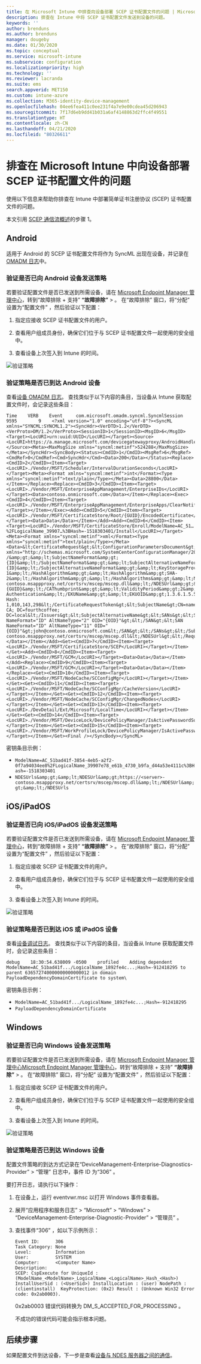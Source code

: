 ```yaml
---
title: 在 Microsoft Intune 中排查向设备部署 SCEP 证书配置文件的问题 | Microsoft Docs
description: 排查在 Intune 中将 SCEP 证书配置文件发送到设备的问题。
keywords: ''
author: brenduns
ms.author: brenduns
manager: dougeby
ms.date: 01/30/2020
ms.topic: conceptual
ms.service: microsoft-intune
ms.subservice: configuration
ms.localizationpriority: high
ms.technology: ''
ms.reviewer: lacranda
ms.suite: ems
search.appverid: MET150
ms.custom: intune-azure
ms.collection: M365-identity-device-management
ms.openlocfilehash: 04ee6fea411c0ee231f4a7e9e00cdea45d206943
ms.sourcegitcommit: 7f17d6eb9dd41b031a6af4148863d2ffc4f49551
ms.translationtype: HT
ms.contentlocale: zh-CN
ms.lasthandoff: 04/21/2020
ms.locfileid: "80326611"
---
```

# <a name="troubleshoot-deployment-of-a-scep-certificate-profile-to-devices-in-microsoft-intune"></a>排查在 Microsoft Intune 中向设备部署 SCEP 证书配置文件的问题

使用以下信息来帮助你排查在 Intune 中部署简单证书注册协议 (SCEP) 证书配置文件的问题。

本文引用 [SCEP 通信流概述](troubleshoot-scep-certificate-profiles.md)的步骤 1。


## <a name="android"></a>Android

适用于 Android 的 SCEP 证书配置文件将作为 SyncML 出现在设备，并记录在 [OMADM 日志](troubleshoot-scep-certificate-profiles.md#logs-for-android-devices)中。

### <a name="validate-that-the-android-device-was-sent-the-policy"></a>验证是否已向 Android 设备发送策略

若要验证配置文件是否已发送到所需设备，请在 [Microsoft Endpoint Manager 管理中心](https://go.microsoft.com/fwlink/?linkid=2109431)，转到“故障排除 + 支持” **“故障排除”**  >   。  在“故障排除”  窗口，将“分配”  设置为“配置文件”  ，然后验证以下配置：

1. 指定应接收 SCEP 证书配置文件的用户。

2. 查看用户组成员身份，确保它们位于与 SCEP 证书配置文件一起使用的安全组中。

3. 查看设备上次签入到 Intune 的时间。

![验证策略](../protect/media/troubleshoot-scep-certificate-profile-deployment/validate-policy-android.png)

### <a name="validate-the-policy-reached-the-android-device"></a>验证策略是否已到达 Android 设备

查看[设备 OMADM 日志](troubleshoot-scep-certificate-profiles.md#logs-for-android-devices)。 查找类似于以下内容的条目，当设备从 Intune 获取配置文件时，会记录这些条目：

```
Time    VERB    Event     com.microsoft.omadm.syncml.SyncmlSession     9595        9    <?xml version="1.0" encoding="utf-8"?><SyncML xmlns="SYNCML:SYNCML1.2"><SyncHdr><VerDTD>1.2</VerDTD><VerProto>DM/1.2</VerProto><SessionID>1</SessionID><MsgID>6</MsgID><Target><LocURI>urn:uuid:UUID</LocURI></Target><Source><LocURI>https://a.manage.microsoft.com/devicegatewayproxy/AndroidHandler.ashx</LocURI></Source><Meta><MaxMsgSize xmlns="syncml:metinf">524288</MaxMsgSize></Meta></SyncHdr><SyncBody><Status><CmdID>1</CmdID><MsgRef>6</MsgRef><CmdRef>0</CmdRef><Cmd>SyncHdr</Cmd><Data>200</Data></Status><Replace><CmdID>2</CmdID><Item><Target><LocURI>./Vendor/MSFT/Scheduler/IntervalDurationSeconds</LocURI></Target><Meta><Format xmlns="syncml:metinf">int</Format><Type xmlns="syncml:metinf">text/plain</Type></Meta><Data>28800</Data></Item></Replace><Replace><CmdID>3</CmdID><Item><Target><LocURI>./Vendor/MSFT/EnterpriseAppManagement/EnterpriseIDs</LocURI></Target><Data>contoso.onmicrosoft.com</Data></Item></Replace><Exec><CmdID>4</CmdID><Item><Target><LocURI>./Vendor/MSFT/EnterpriseAppManagement/EnterpriseApps/ClearNotifications</LocURI></Target></Item></Exec><Add><CmdID>5</CmdID><Item><Target><LocURI>./Vendor/MSFT/CertificateStore/Root/{GUID}/EncodedCertificate</LocURI></Target><Data>Data</Data></Item></Add><Add><CmdID>6</CmdID><Item><Target><LocURI>./Vendor/MSFT/CertificateStore/Enroll/ModelName=AC_51…%2FLogicalName_39907…%3BHash=-1518303401/Install</LocURI></Target><Meta><Format xmlns="syncml:metinf">xml</Format><Type xmlns="syncml:metinf">text/plain</Type></Meta><Data>&lt;CertificateRequest&gt;&lt;ConfigurationParametersDocument&gt;&amp;lt;ConfigurationParameters xmlns="http://schemas.microsoft.com/SystemCenterConfigurationManager/2012/03/07/CertificateEnrollment/ConfigurationParameters"&amp;gt;&amp;lt;ExpirationThreshold&amp;gt;20&amp;lt;/ExpirationThreshold&amp;gt;&amp;lt;RetryCount&amp;gt;3&amp;lt;/RetryCount&amp;gt;&amp;lt;RetryDelay&amp;gt;1&amp;lt;/RetryDelay&amp;gt;&amp;lt;TemplateName /&amp;gt;&amp;lt;SubjectNameFormat&amp;gt;{ID}&amp;lt;/SubjectNameFormat&amp;gt;&amp;lt;SubjectAlternativeNameFormat&amp;gt;{ID}&amp;lt;/SubjectAlternativeNameFormat&amp;gt;&amp;lt;KeyStorageProviderSetting&amp;gt;0&amp;lt;/KeyStorageProviderSetting&amp;gt;&amp;lt;KeyUsage&amp;gt;32&amp;lt;/KeyUsage&amp;gt;&amp;lt;KeyLength&amp;gt;2048&amp;lt;/KeyLength&amp;gt;&amp;lt;HashAlgorithms&amp;gt;&amp;lt;HashAlgorithm&amp;gt;SHA-1&amp;lt;/HashAlgorithm&amp;gt;&amp;lt;HashAlgorithm&amp;gt;SHA-2&amp;lt;/HashAlgorithm&amp;gt;&amp;lt;/HashAlgorithms&amp;gt;&amp;lt;NDESUrls&amp;gt;&amp;lt;NDESUrl&amp;gt;https://breezeappproxy-contoso.msappproxy.net/certsrv/mscep/mscep.dll&amp;lt;/NDESUrl&amp;gt;&amp;lt;/NDESUrls&amp;gt;&amp;lt;CAThumbprint&amp;gt;{GUID}&amp;lt;/CAThumbprint&amp;gt;&amp;lt;ValidityPeriod&amp;gt;2&amp;lt;/ValidityPeriod&amp;gt;&amp;lt;ValidityPeriodUnit&amp;gt;Years&amp;lt;/ValidityPeriodUnit&amp;gt;&amp;lt;EKUMapping&amp;gt;&amp;lt;EKUMap&amp;gt;&amp;lt;EKUName&amp;gt;Client Authentication&amp;lt;/EKUName&amp;gt;&amp;lt;EKUOID&amp;gt;1.3.6.1.5.5.7.3.2&amp;lt;/EKUOID&amp;gt;&amp;lt;/EKUMap&amp;gt;&amp;lt;/EKUMapping&amp;gt;&amp;lt;/ConfigurationParameters&amp;gt;&lt;/ConfigurationParametersDocument&gt;&lt;RequestParameters&gt;&lt;CertificateRequestToken&gt;PENlcnRFbn... Hash: 1,010,143,298&lt;/CertificateRequestToken&gt;&lt;SubjectName&gt;CN=name&lt;/SubjectName&gt;&lt;Issuers&gt;CN=FourthCoffee CA; DC=fourthcoffee; DC=local&lt;/Issuers&gt;&lt;SubjectAlternativeName&gt;&lt;SANs&gt;&lt;SAN NameFormat="ID" AltNameType="2" OID="{OID}"&gt;&lt;/SAN&gt;&lt;SAN NameFormat="ID" AltNameType="11" OID="{OID}"&gt;john@contoso.onmicrosoft.com&lt;/SAN&gt;&lt;/SANs&gt;&lt;/SubjectAlternativeName&gt;&lt;NDESUrl&gt;https://breezeappproxy-contoso.msappproxy.net/certsrv/mscep/mscep.dll&lt;/NDESUrl&gt;&lt;/RequestParameters&gt;&lt;/CertificateRequest&gt;</Data></Item></Add><Get><CmdID>7</CmdID><Item><Target><LocURI>./Vendor/MSFT/CertificateStore/SCEP</LocURI></Target></Item></Get><Add><CmdID>8</CmdID><Item><Target><LocURI>./Vendor/MSFT/GCM</LocURI></Target><Data>Data</Data></Item></Add><Replace><CmdID>9</CmdID><Item><Target><LocURI>./Vendor/MSFT/GCM</LocURI></Target><Data>Data</Data></Item></Replace><Get><CmdID>10</CmdID><Item><Target><LocURI>./Vendor/MSFT/NodeCache/SCConfigMgr</LocURI></Target></Item></Get><Get><CmdID>11</CmdID><Item><Target><LocURI>./Vendor/MSFT/NodeCache/SCConfigMgr/CacheVersion</LocURI></Target></Item></Get><Get><CmdID>12</CmdID><Item><Target><LocURI>./Vendor/MSFT/NodeCache/SCConfigMgr/ChangedNodes</LocURI></Target></Item></Get><Get><CmdID>13</CmdID><Item><Target><LocURI>./DevDetail/Ext/Microsoft/LocalTime</LocURI></Target></Item></Get><Get><CmdID>14</CmdID><Item><Target><LocURI>./Vendor/MSFT/DeviceLock/DevicePolicyManager/IsActivePasswordSufficient</LocURI></Target></Item></Get><Get><CmdID>15</CmdID><Item><Target><LocURI>./Vendor/MSFT/WorkProfileLock/DevicePolicyManager/IsActivePasswordSufficient</LocURI></Target></Item></Get><Final /></SyncBody></SyncML>
```

密钥条目示例：

- `ModelName=AC_51bad41f-3854-4eb5-a2f2-0f7a94034ee8%2FLogicalName_39907e78_e61b_4730_b9fa_d44a53e4111c%3BHash=-1518303401`
- `NDESUrls&amp;gt;&amp;lt;NDESUrl&amp;gt;https://<server>-contoso.msappproxy.net/certsrv/mscep/mscep.dll&amp;lt;/NDESUrl&amp;gt;&amp;lt;/NDESUrls`

## <a name="iosipados"></a>iOS/iPadOS

### <a name="validate-that-the-iosipados-device-was-sent-the-policy"></a>验证是否已向 iOS/iPadOS 设备发送策略

若要验证配置文件是否已发送到所需设备，请在 [Microsoft Endpoint Manager 管理中心](https://go.microsoft.com/fwlink/?linkid=2109431)，转到“故障排除 + 支持” **“故障排除”**  >   。  在“故障排除”  窗口，将“分配”  设置为“配置文件”  ，然后验证以下配置：

1. 指定应接收 SCEP 证书配置文件的用户。

2. 查看用户组成员身份，确保它们位于与 SCEP 证书配置文件一起使用的安全组中。

3. 查看设备上次签入到 Intune 的时间。

![验证策略](../protect/media/troubleshoot-scep-certificate-profile-deployment/validate-policy-ios.png)

### <a name="validate-the-policy-reached-the-ios-or-ipados-device"></a>验证策略是否已到达 iOS 或 iPadOS 设备

查看[设备调试日志](troubleshoot-scep-certificate-profiles.md#logs-for-ios-and-ipados-devices)。 查找类似于以下内容的条目，当设备从 Intune 获取配置文件时，会记录这些条目：

```
debug    18:30:54.638009 -0500    profiled    Adding dependent ModelName=AC_51bad41f.../LogicalName_1892fe4c...;Hash=-912418295 to parent 636572740000000000000012 in domain PayloadDependencyDomainCertificate to system\
```

密钥条目示例：

- `ModelName=AC_51bad41f.../LogicalName_1892fe4c...;Hash=-912418295`
- `PayloadDependencyDomainCertificate`

## <a name="windows"></a>Windows

### <a name="validate-that-the-windows-device-was-sent-the-policy"></a>验证是否已向 Windows 设备发送策略

若要验证配置文件是否已发送到所需设备，请在 [Microsoft Endpoint Manager 管理中心](https://go.microsoft.com/fwlink/?linkid=2109431)[Microsoft Endpoint Manager 管理中心](https://go.microsoft.com/fwlink/?linkid=2109431)，转到“故障排除 + 支持” **“故障排除”**  >   。  在“故障排除”  窗口，将“分配”  设置为“配置文件”  ，然后验证以下配置：

1. 指定应接收 SCEP 证书配置文件的用户。

2. 查看用户组成员身份，确保它们位于与 SCEP 证书配置文件一起使用的安全组中。

3. 查看设备上次签入到 Intune 的时间。

![验证策略](../protect/media/troubleshoot-scep-certificate-profile-deployment/validate-policy-windows.png)

### <a name="validate-the-policy-reached-the-windows-device"></a>验证策略是否已到达 Windows 设备

配置文件策略的到达方式记录在“DeviceManagement-Enterprise-Diagnostics-Provider”   > “管理”  日志中，事件 ID 为“306”  。 

要打开日志，请执行以下操作：

1. 在设备上，运行 eventvwr.msc  以打开 Windows 事件查看器。

2. 展开“应用程序和服务日志”   > “Microsoft”   > “Windows”   > “DeviceManagement-Enterprise-Diagnostic-Provider”   > “管理员”  。

3. 查找事件“306”  ，如以下示例所示：

   ```
   Event ID:      306
   Task Category: None
   Level:         Information
   User:          SYSTEM
   Computer:      <Computer Name>
   Description:
   SCEP: CspExecute for UniqueId : (ModelName_<ModelName>_LogicalName_<LogicalName>_Hash_<Hash>) InstallUserSid : (<UserSid>) InstallLocation : (user) NodePath : (clientinstall)  KeyProtection: (0x2) Result : (Unknown Win32 Error code: 0x2ab0003).
   ```

   0x2ab0003  错误代码转换为 DM_S_ACCEPTED_FOR_PROCESSING  。

   不成功的错误代码可能会指示根本问题。

## <a name="next-steps"></a>后续步骤

如果配置文件到达设备，下一步是查看[设备与 NDES 服务器之间的通信](troubleshoot-scep-certificate-device-to-ndes.md)。
